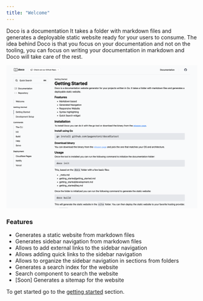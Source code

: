 ```yaml
---
title: "Welcome"
---
```


Doco is a documentation It takes a folder with markdown files and generates a deployable static website ready for your users to consume. The idea behind Doco is that you focus on your documentation and not on the tooling, you can focus on writing your documentation in markdown and Doco will take care of the rest.

![Doco Preview](assets/preview.png "Preview of Doco")

### Features

- Generates a static website from markdown files
- Generates sidebar navigation from markdown files
- Allows to add external links to the sidebar navigation
- Allows adding quick links to the sidebar navigation
- Allows to organize the sidebar navigation in sections from folders
- Generates a search index for the website
- Search component to search the website
- [Soon] Generates a sitemap for the website

To get started go to the [getting started](/getting_started/getting_started.html) section.